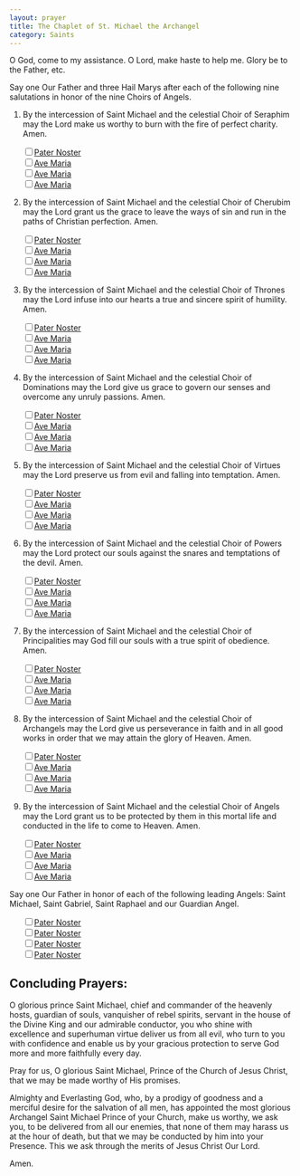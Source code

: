 ```yaml
---
layout: prayer
title: The Chaplet of St. Michael the Archangel
category: Saints
---
```

O God, come to my assistance. O Lord, make haste to help me. Glory be to the Father, etc.

<notabene>Say one Our Father and three Hail Marys after each of the following nine salutations in honor of the nine Choirs of Angels.</notabene>

1. By the intercession of Saint Michael and the celestial Choir of Seraphim may the Lord make us worthy to burn with the fire of perfect charity. Amen.
<ul style="list-style:none">
  <li><input type="checkbox"/><a href="/prayers/pater-noster/">Pater Noster</a></li>
  <li><input type="checkbox"/><a href="/prayers/ave-maria/">Ave Maria</a></li>
  <li><input type="checkbox"/><a href="/prayers/ave-maria/">Ave Maria</a></li>
  <li><input type="checkbox"/><a href="/prayers/ave-maria/">Ave Maria</a></li>
</ul>

2. By the intercession of Saint Michael and the celestial Choir of Cherubim may the Lord grant us the grace to leave the ways of sin and run in the paths of Christian perfection. Amen.
<ul style="list-style:none">
  <li><input type="checkbox"/><a href="/prayers/pater-noster/">Pater Noster</a></li>
  <li><input type="checkbox"/><a href="/prayers/ave-maria/">Ave Maria</a></li>
  <li><input type="checkbox"/><a href="/prayers/ave-maria/">Ave Maria</a></li>
  <li><input type="checkbox"/><a href="/prayers/ave-maria/">Ave Maria</a></li>
</ul>

3. By the intercession of Saint Michael and the celestial Choir of Thrones may the Lord infuse into our hearts a true and sincere spirit of humility. Amen.
<ul style="list-style:none">
  <li><input type="checkbox"/><a href="/prayers/pater-noster/">Pater Noster</a></li>
  <li><input type="checkbox"/><a href="/prayers/ave-maria/">Ave Maria</a></li>
  <li><input type="checkbox"/><a href="/prayers/ave-maria/">Ave Maria</a></li>
  <li><input type="checkbox"/><a href="/prayers/ave-maria/">Ave Maria</a></li>
</ul>

4. By the intercession of Saint Michael and the celestial Choir of Dominations may the Lord give us grace to govern our senses and overcome any unruly passions. Amen.
<ul style="list-style:none">
  <li><input type="checkbox"/><a href="/prayers/pater-noster/">Pater Noster</a></li>
  <li><input type="checkbox"/><a href="/prayers/ave-maria/">Ave Maria</a></li>
  <li><input type="checkbox"/><a href="/prayers/ave-maria/">Ave Maria</a></li>
  <li><input type="checkbox"/><a href="/prayers/ave-maria/">Ave Maria</a></li>
</ul>

5. By the intercession of Saint Michael and the celestial Choir of Virtues may the Lord preserve us from evil and falling into temptation. Amen.
<ul style="list-style:none">
  <li><input type="checkbox"/><a href="/prayers/pater-noster/">Pater Noster</a></li>
  <li><input type="checkbox"/><a href="/prayers/ave-maria/">Ave Maria</a></li>
  <li><input type="checkbox"/><a href="/prayers/ave-maria/">Ave Maria</a></li>
  <li><input type="checkbox"/><a href="/prayers/ave-maria/">Ave Maria</a></li>
</ul>

6. By the intercession of Saint Michael and the celestial Choir of Powers may the Lord protect our souls against the snares and temptations of the devil. Amen.
<ul style="list-style:none">
  <li><input type="checkbox"/><a href="/prayers/pater-noster/">Pater Noster</a></li>
  <li><input type="checkbox"/><a href="/prayers/ave-maria/">Ave Maria</a></li>
  <li><input type="checkbox"/><a href="/prayers/ave-maria/">Ave Maria</a></li>
  <li><input type="checkbox"/><a href="/prayers/ave-maria/">Ave Maria</a></li>
</ul>

7. By the intercession of Saint Michael and the celestial Choir of Principalities may God fill our souls with a true spirit of obedience. Amen.
<ul style="list-style:none">
  <li><input type="checkbox"/><a href="/prayers/pater-noster/">Pater Noster</a></li>
  <li><input type="checkbox"/><a href="/prayers/ave-maria/">Ave Maria</a></li>
  <li><input type="checkbox"/><a href="/prayers/ave-maria/">Ave Maria</a></li>
  <li><input type="checkbox"/><a href="/prayers/ave-maria/">Ave Maria</a></li>
</ul>

8. By the intercession of Saint Michael and the celestial Choir of Archangels may the Lord give us perseverance in faith and in all good works in order that we may attain the glory of Heaven. Amen.
<ul style="list-style:none">
  <li><input type="checkbox"/><a href="/prayers/pater-noster/">Pater Noster</a></li>
  <li><input type="checkbox"/><a href="/prayers/ave-maria/">Ave Maria</a></li>
  <li><input type="checkbox"/><a href="/prayers/ave-maria/">Ave Maria</a></li>
  <li><input type="checkbox"/><a href="/prayers/ave-maria/">Ave Maria</a></li>
</ul>

9. By the intercession of Saint Michael and the celestial Choir of Angels may the Lord grant us to be protected by them in this mortal life and conducted in the life to come to Heaven. Amen.
<ul style="list-style:none">
  <li><input type="checkbox"/><a href="/prayers/pater-noster/">Pater Noster</a></li>
  <li><input type="checkbox"/><a href="/prayers/ave-maria/">Ave Maria</a></li>
  <li><input type="checkbox"/><a href="/prayers/ave-maria/">Ave Maria</a></li>
  <li><input type="checkbox"/><a href="/prayers/ave-maria/">Ave Maria</a></li>
</ul>

<notabene>Say one Our Father in honor of each of the following leading Angels: Saint Michael, Saint Gabriel, Saint Raphael and our Guardian Angel.</notabene>
<ul style="list-style:none">
  <li><input type="checkbox"/><a href="/prayers/pater-noster/">Pater Noster</a></li>
  <li><input type="checkbox"/><a href="/prayers/pater-noster/">Pater Noster</a></li>
  <li><input type="checkbox"/><a href="/prayers/pater-noster/">Pater Noster</a></li>
  <li><input type="checkbox"/><a href="/prayers/pater-noster/">Pater Noster</a></li>
</ul>

## Concluding Prayers:

O glorious prince Saint Michael, chief and commander of the heavenly hosts, guardian of souls, vanquisher of rebel spirits, servant in the house of the Divine King and our admirable conductor, you who shine with excellence and superhuman virtue deliver us from all evil, who turn to you with confidence and enable us by your gracious protection to serve God more and more faithfully every day.

Pray for us, O glorious Saint Michael, Prince of the Church of Jesus Christ, that we may be made worthy of His promises.

Almighty and Everlasting God, who, by a prodigy of goodness and a merciful desire for the salvation of all men, has appointed the most glorious Archangel Saint Michael Prince of your Church, make us worthy, we ask you, to be delivered from all our enemies, that none of them may harass us at the hour of death, but that we may be conducted by him into your Presence. This we ask through the merits of Jesus Christ Our Lord.

Amen.